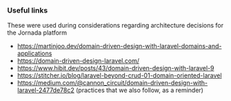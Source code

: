 ### Useful links

These were used during considerations regarding architecture decisions for the Jornada platform

* https://martinjoo.dev/domain-driven-design-with-laravel-domains-and-applications
* https://domain-driven-design-laravel.com/
* https://www.hibit.dev/posts/43/domain-driven-design-with-laravel-9
* https://stitcher.io/blog/laravel-beyond-crud-01-domain-oriented-laravel
* https://medium.com/@cannon_circuit/domain-driven-design-with-laravel-2477de78c2 (practices that we also follow, as a reminder)
